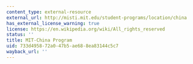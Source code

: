 ```yaml
---
content_type: external-resource
external_url: http://misti.mit.edu/student-programs/location/china
has_external_license_warning: true
license: https://en.wikipedia.org/wiki/All_rights_reserved
status: ''
title: MIT-China Program
uid: 733d4958-72a0-47b5-ae68-8ea83144c5c7
wayback_url: ''
---
```


